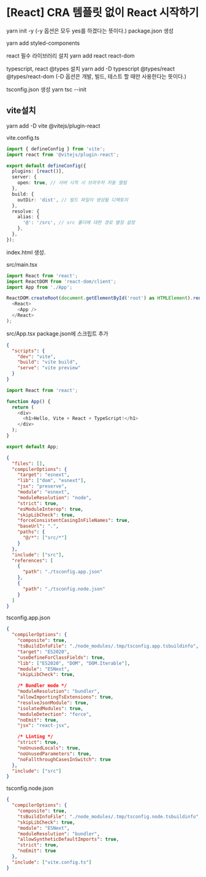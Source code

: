 # [React] CRA 템플릿 없이 React 시작하기


yarn init -y
(-y 옵션은 모두 yes를 하겠다는 뜻이다.)
package.json 생성

yarn add styled-components

react 필수 라이브러리 설치
yarn add react react-dom

typescript, react @types 설치
yarn add -D typescript @types/react @types/react-dom
(-D 옵션은 개발, 빌드, 테스트 할 때만 사용한다는 뜻이다.)

tsconfig.json 생성
yarn tsc --init


## vite설치

yarn add -D vite @vitejs/plugin-react

vite.config.ts
```typescript
import { defineConfig } from 'vite';
import react from '@vitejs/plugin-react';

export default defineConfig({
  plugins: [react()],
  server: {
    open: true, // 서버 시작 시 브라우저 자동 열림
  },
  build: {
    outDir: 'dist', // 빌드 파일이 생성될 디렉토리
  },
  resolve: {
    alias: {
      '@': '/src', // src 폴더에 대한 경로 별칭 설정
    },
  },
});

```

index.html 생성.

src/main.tsx
```typescript jsx
import React from 'react';
import ReactDOM from 'react-dom/client';
import App from './App';

ReactDOM.createRoot(document.getElementById('root') as HTMLElement).render(
  <React>
    <App />
  </React>
);

```

src/App.tsx 
package.json에 스크립트 추가
```json
{
  "scripts": {
    "dev": "vite",
    "build": "vite build",
    "serve": "vite preview"
  }
}
```



```typescript jsx
import React from 'react';

function App() {
  return (
    <div>
      <h1>Hello, Vite + React + TypeScript!</h1>
    </div>
  );
}

export default App;
```

```json
{
  "files": [],
  "compilerOptions": {
    "target": "esnext",
    "lib": ["dom", "esnext"],
    "jsx": "preserve",
    "module": "esnext",
    "moduleResolution": "node",
    "strict": true,
    "esModuleInterop": true,
    "skipLibCheck": true,
    "forceConsistentCasingInFileNames": true,
    "baseUrl": ".",
    "paths": {
      "@/*": ["src/*"]
    }
  },
  "include": ["src"],
  "references": [
    {
      "path": "./tsconfig.app.json"
    },
    {
      "path": "./tsconfig.node.json"
    }
  ]
}
```

tsconfig.app.json
```json
{
  "compilerOptions": {
    "composite": true,
    "tsBuildInfoFile": "./node_modules/.tmp/tsconfig.app.tsbuildinfo",
    "target": "ES2020",
    "useDefineForClassFields": true,
    "lib": ["ES2020", "DOM", "DOM.Iterable"],
    "module": "ESNext",
    "skipLibCheck": true,

    /* Bundler mode */
    "moduleResolution": "bundler",
    "allowImportingTsExtensions": true,
    "resolveJsonModule": true,
    "isolatedModules": true,
    "moduleDetection": "force",
    "noEmit": true,
    "jsx": "react-jsx",

    /* Linting */
    "strict": true,
    "noUnusedLocals": true,
    "noUnusedParameters": true,
    "noFallthroughCasesInSwitch": true
  },
  "include": ["src"]
}

```

tsconfig.node.json
```json
{
  "compilerOptions": {
    "composite": true,
    "tsBuildInfoFile": "./node_modules/.tmp/tsconfig.node.tsbuildinfo",
    "skipLibCheck": true,
    "module": "ESNext",
    "moduleResolution": "bundler",
    "allowSyntheticDefaultImports": true,
    "strict": true,
    "noEmit": true
  },
  "include": ["vite.config.ts"]
}

```



